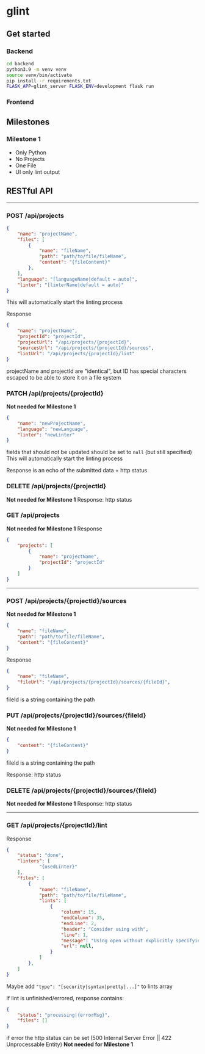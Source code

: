# glint

## Get started

### Backend

```bash
cd backend
python3.9 -m venv venv
source venv/bin/activate
pip install -r requirements.txt
FLASK_APP=glint_server FLASK_ENV=development flask run
```

### Frontend

## Milestones

### Milestone 1

- Only Python
- No Projects
- One File
- UI only lint output

## RESTful API

-----

### POST /api/projects
```json
{
    "name": "projectName",
    "files": [
        {
            "name": "fileName",
            "path": "path/to/file/fileName",
            "content": "{fileContent}"
        },
    ],
    "language": "[languageName|default = auto]",
    "linter": "[linterName|default = auto]"
}
```
This will automatically start the linting process

Response
```json
{
    "name": "projectName",
    "projectId": "projectId",
    "projectUrl": "/api/projects/{projectId}",
    "sourcesUrl": "/api/projects/{projectId}/sources",
    "lintUrl": "/api/projects/{projectId}/lint"
}
```
projectName and projectId are "identical", but ID has special characters escaped to be able to store it on a file system

### PATCH /api/projects/{projectId}
**Not needed for Milestone 1**
```json
{
    "name": "newProjectName",
    "language": "newLanguage",
    "linter": "newLinter"
}
```
fields that should not be updated should be set to `null` (but still specified)
This will automatically start the linting process

Response is an echo of the submitted data + http status

### DELETE /api/projects/{projectId}
**Not needed for Milestone 1**
Response: http status

### GET /api/projects
**Not needed for Milestone 1**
Response
```json
{
    "projects": [
        {
            "name": "projectName",
            "projectId": "projectId"
        }
    ]
}
```

-----

### POST /api/projects/{projectId}/sources
**Not needed for Milestone 1**
```json
{
    "name": "fileName",
    "path": "path/to/file/fileName",
    "content": "{fileContent}"
}
```

Response
```json
{
    "name": "fileName",
    "fileUrl": "/api/projects/{projectId}/sources/{fileId}",
}
```
fileId is a string containing the path

### PUT /api/projects/{projectId}/sources/{fileId}
**Not needed for Milestone 1**
```json
{
    "content": "{fileContent}"
}
```
fileId is a string containing the path

Response: http status

### DELETE /api/projects/{projectId}/sources/{fileId}
**Not needed for Milestone 1**
Response: http status

-----

### GET /api/projects/{projectId}/lint
Response
```json
{
    "status": "done",
    "linters": [
            "{usedLinter}"
    ],
    "files": [
        {
            "name": "fileName",
            "path": "path/to/file/fileName",
            "lints": [
                {
                    "column": 15,
                    "endColumn": 35,
                    "endLine": 2,
                    "header": "Consider using with",
                    "line": 1,
                    "message": "Using open without explicitly specifying an encoding",
                    "url": null,
                }
            ]
        },
    ]
}
```
Maybe add `"type": "[security|syntax|pretty|...]"` to lints array

If lint is unfinished/errored, response contains:
```json
{
    "status": "processing|{errorMsg}",
    "files": []
}
```

if error the http status can be set (500 Internal Server Error || 422 Unprocessable Entity)
**Not needed for Milestone 1**
